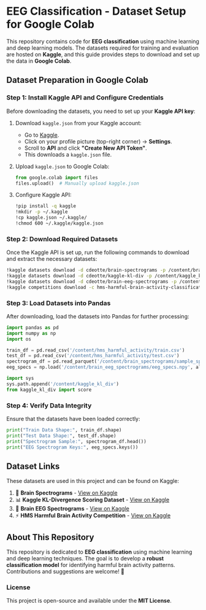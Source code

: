 # EEG Classification - Dataset Setup for Google Colab  

This repository contains code for **EEG classification** using machine learning and deep learning models. The datasets required for training and evaluation are hosted on **Kaggle**, and this guide provides steps to download and set up the data in **Google Colab**.  

## Dataset Preparation in Google Colab  

### Step 1: Install Kaggle API and Configure Credentials  
Before downloading the datasets, you need to set up your **Kaggle API key**:  

1. Download `kaggle.json` from your Kaggle account:  
   - Go to [Kaggle](https://www.kaggle.com/).  
   - Click on your profile picture (top-right corner) → **Settings**.  
   - Scroll to **API** and click **"Create New API Token"**.  
   - This downloads a `kaggle.json` file.  

2. Upload `kaggle.json` to Google Colab:  

   ```python
   from google.colab import files
   files.upload()  # Manually upload kaggle.json
   ```

3. Configure Kaggle API:  

   ```bash
   !pip install -q kaggle
   !mkdir -p ~/.kaggle
   !cp kaggle.json ~/.kaggle/
   !chmod 600 ~/.kaggle/kaggle.json
   ```

### Step 2: Download Required Datasets  
Once the Kaggle API is set up, run the following commands to download and extract the necessary datasets:  

```bash
!kaggle datasets download -d cdeotte/brain-spectrograms -p /content/brain_spectrograms --unzip
!kaggle datasets download -d cdeotte/kaggle-kl-div -p /content/kaggle_kl_div --unzip
!kaggle datasets download -d cdeotte/brain-eeg-spectrograms -p /content/brain_eeg_spectrograms --unzip
!kaggle competitions download -c hms-harmful-brain-activity-classification -p /content/hms_harmful_activity --unzip
```

### Step 3: Load Datasets into Pandas  
After downloading, load the datasets into Pandas for further processing:  

```python
import pandas as pd
import numpy as np
import os

train_df = pd.read_csv('/content/hms_harmful_activity/train.csv')
test_df = pd.read_csv('/content/hms_harmful_activity/test.csv')
spectrogram_df = pd.read_parquet('/content/brain_spectrograms/sample_spectrogram.parquet')
eeg_specs = np.load('/content/brain_eeg_spectrograms/eeg_specs.npy', allow_pickle=True).item()

import sys
sys.path.append('/content/kaggle_kl_div')
from kaggle_kl_div import score
```

### Step 4: Verify Data Integrity  
Ensure that the datasets have been loaded correctly:  

```python
print("Train Data Shape:", train_df.shape)
print("Test Data Shape:", test_df.shape)
print("Spectrogram Sample:", spectrogram_df.head())
print("EEG Spectrogram Keys:", eeg_specs.keys())
```

## Dataset Links  
These datasets are used in this project and can be found on Kaggle:  

1. 🧠 **Brain Spectrograms** - [View on Kaggle](https://www.kaggle.com/datasets/cdeotte/brain-spectrograms)  
2. 📊 **Kaggle KL-Divergence Scoring Dataset** - [View on Kaggle](https://www.kaggle.com/datasets/cdeotte/kaggle-kl-div)  
3. 🧠 **Brain EEG Spectrograms** - [View on Kaggle](https://www.kaggle.com/datasets/cdeotte/brain-eeg-spectrograms)  
4. ⚡ **HMS Harmful Brain Activity Competition** - [View on Kaggle](https://www.kaggle.com/competitions/hms-harmful-brain-activity-classification)  

## About This Repository  
This repository is dedicated to **EEG classification** using machine learning and deep learning techniques. The goal is to develop a **robust classification model** for identifying harmful brain activity patterns. Contributions and suggestions are welcome! 🚀  

### License  
This project is open-source and available under the **MIT License**.  

